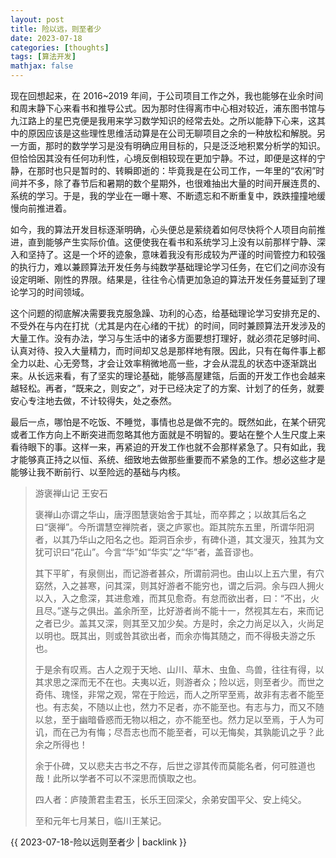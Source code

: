 ```yaml
---
layout: post
title: 险以远，则至者少
date: 2023-07-18
categories: [thoughts]
tags: [算法开发]
mathjax: false
---
```


现在回想起来，在 2016~2019 年间，于公司项目工作之外，我也能够在业余时间和周末静下心来看书和推导公式。因为那时住得离市中心相对较近，浦东图书馆与九江路上的星巴克便是我用来学习数学知识的经常去处。之所以能静下心来，这其中的原因应该是这些理性思维活动算是在公司无聊项目之余的一种放松和解脱。另一方面，那时的数学学习是没有明确应用目标的，只是泛泛地积累分析学的知识。但恰恰因其没有任何功利性，心境反倒相较现在更加宁静。不过，即便是这样的宁静，在那时也只是暂时的、转瞬即逝的：毕竟我是在公司工作，一年里的“农闲”时间并不多，除了春节后和暑期的数个星期外，也很难抽出大量的时间开展连贯的、系统的学习。于是，我的学业在一曝十寒、不断遗忘和不断重复中，跌跌撞撞地缓慢向前推进着。

如今，我的算法开发目标逐渐明确，心头便总是萦绕着如何尽快将个人项目向前推进，直到能够产生实际价值。这便使我在看书和系统学习上没有以前那样宁静、深入和坚持了。这是一个坏的迹象，意味着我没有形成较为严谨的时间管控力和较强的执行力，难以兼顾算法开发任务与纯数学基础理论学习任务，在它们之间亦没有设定明晰、刚性的界限。结果是，往往令心情更加急迫的算法开发任务蔓延到了理论学习的时间领域。

这个问题的彻底解决需要我克服急躁、功利的心态，给基础理论学习安排充足的、不受外在与内在打扰（尤其是内在心绪的干扰）的时间，同时兼顾算法开发涉及的大量工作。没有办法，学习与生活中的诸多方面要想打理好，就必须花足够时间、认真对待、投入大量精力，而时间却又总是那样地有限。因此，只有在每件事上都全力以赴、心无旁骛，才会让效率稍微地高一些，才会从混乱的状态中逐渐跳出来。从长远来看，有了坚实的理论基础，能够高屋建瓴，后面的开发工作也会越来越轻松。再者，“既来之，则安之”，对于已经决定了的方案、计划了的任务，就要安心专注地去做，不计较得失，处之泰然。

最后一点，哪怕是不吃饭、不睡觉，事情也总是做不完的。既然如此，在某个研究或者工作方向上不断突进而忽略其他方面就是不明智的。要站在整个人生尺度上来看待眼下的事。这样一来，再紧迫的开发工作也就不会那样紧急了。只有如此，我才能够真正持之以恒、系统、细致地去做那些重要而不紧急的工作。想必这些才是能够让我不断前行、以至险远的基础与内核。

> 游褒禅山记 王安石
> 
> 褒禅山亦谓之华山，唐浮图慧褒始舍于其址，而卒葬之；以故其后名之曰“褒禅”。今所谓慧空禅院者，褒之庐冢也。距其院东五里，所谓华阳洞者，以其乃华山之阳名之也。距洞百余步，有碑仆道，其文漫灭，独其为文犹可识曰“花山”。今言“华”如“华实”之“华”者，盖音谬也。
> 
> 其下平旷，有泉侧出，而记游者甚众，所谓前洞也。由山以上五六里，有穴窈然，入之甚寒，问其深，则其好游者不能穷也，谓之后洞。余与四人拥火以入，入之愈深，其进愈难，而其见愈奇。有怠而欲出者，曰：“不出，火且尽。”遂与之俱出。盖余所至，比好游者尚不能十一，然视其左右，来而记之者已少。盖其又深，则其至又加少矣。方是时，余之力尚足以入，火尚足以明也。既其出，则或咎其欲出者，而余亦悔其随之，而不得极夫游之乐也。
> 
> 于是余有叹焉。古人之观于天地、山川、草木、虫鱼、鸟兽，往往有得，以其求思之深而无不在也。夫夷以近，则游者众；险以远，则至者少。而世之奇伟、瑰怪，非常之观，常在于险远，而人之所罕至焉，故非有志者不能至也。有志矣，不随以止也，然力不足者，亦不能至也。有志与力，而又不随以怠，至于幽暗昏惑而无物以相之，亦不能至也。然力足以至焉，于人为可讥，而在己为有悔；尽吾志也而不能至者，可以无悔矣，其孰能讥之乎？此余之所得也！
> 
> 余于仆碑，又以悲夫古书之不存，后世之谬其传而莫能名者，何可胜道也哉！此所以学者不可以不深思而慎取之也。
> 
> 四人者：庐陵萧君圭君玉，长乐王回深父，余弟安国平父、安上纯父。
> 
> 至和元年七月某日，临川王某记。

{{ 2023-07-18-险以远则至者少 | backlink }}
